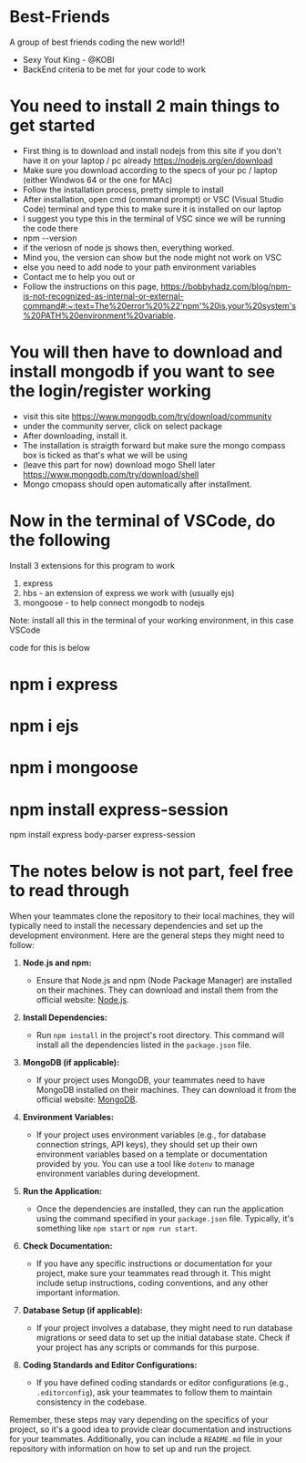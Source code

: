 # Best-Friends
A group of best friends coding the new world!!

- Sexy Yout King - @KOBI
- BackEnd criteria to be met for your code to work 

# You need to install 2 main things to get started

- First thing is to download and install nodejs from this site if you don't have it on your laptop / pc already 
https://nodejs.org/en/download 
- Make sure you download according to the specs of your pc / laptop (either Windwos 64 or the one for MAc)
- Follow the installation process, pretty simple to install
- After installation, open cmd (command prompt) or VSC (Visual Studio Code) terminal and type this to make sure it is installed on our laptop
- I suggest you type this in the terminal of VSC since we will be running the code there 
 - npm --version
- if the veriosn of node js shows then, everything worked. 
- Mind you, the version can show but the node might not work on VSC 
- else you need to add node to your path environment variables 
- Contact me to help you out or 
- Follow the instructions on this page, https://bobbyhadz.com/blog/npm-is-not-recognized-as-internal-or-external-command#:~:text=The%20error%20%22'npm'%20is,your%20system's%20PATH%20environment%20variable.


# You will then have to download and install mongodb if you want to see the login/register working 

- visit this site https://www.mongodb.com/try/download/community
- under the community server, click on select package 
- After downloading, install it. 
- The installation is straigth forward but make sure the mongo compass box is ticked as that's what we will be using 
- (leave this part for now) download mogo Shell later https://www.mongodb.com/try/download/shell 
- Mongo cmopass should open automatically after installment. 


 
# Now in the terminal of VSCode, do the following  
Install 3 extensions for this program to work 
1. express 
2. hbs - an extension of express we work with (usually ejs) 
3. mongoose - to help connect mongodb to nodejs 

Note: install all this in the terminal of your working environment, in this case VSCode 

code for this is below 
# npm i express 
# npm i ejs 
# npm i mongoose  
# npm install express-session
npm install express body-parser express-session





# The notes below is not part, feel free to read through 
When your teammates clone the repository to their local machines, they will typically need to install the necessary dependencies and set up the development environment. Here are the general steps they might need to follow:

1. **Node.js and npm:**
   - Ensure that Node.js and npm (Node Package Manager) are installed on their machines. They can download and install them from the official website: [Node.js](https://nodejs.org/).

2. **Install Dependencies:**
   - Run `npm install` in the project's root directory. This command will install all the dependencies listed in the `package.json` file.

3. **MongoDB (if applicable):**
   - If your project uses MongoDB, your teammates need to have MongoDB installed on their machines. They can download it from the official website: [MongoDB](https://www.mongodb.com/try/download/community).

4. **Environment Variables:**
   - If your project uses environment variables (e.g., for database connection strings, API keys), they should set up their own environment variables based on a template or documentation provided by you. You can use a tool like `dotenv` to manage environment variables during development.

5. **Run the Application:**
   - Once the dependencies are installed, they can run the application using the command specified in your `package.json` file. Typically, it's something like `npm start` or `npm run start`.

6. **Check Documentation:**
   - If you have any specific instructions or documentation for your project, make sure your teammates read through it. This might include setup instructions, coding conventions, and any other important information.

7. **Database Setup (if applicable):**
   - If your project involves a database, they might need to run database migrations or seed data to set up the initial database state. Check if your project has any scripts or commands for this purpose.

8. **Coding Standards and Editor Configurations:**
   - If you have defined coding standards or editor configurations (e.g., `.editorconfig`), ask your teammates to follow them to maintain consistency in the codebase.

Remember, these steps may vary depending on the specifics of your project, so it's a good idea to provide clear documentation and instructions for your teammates. Additionally, you can include a `README.md` file in your repository with information on how to set up and run the project.








